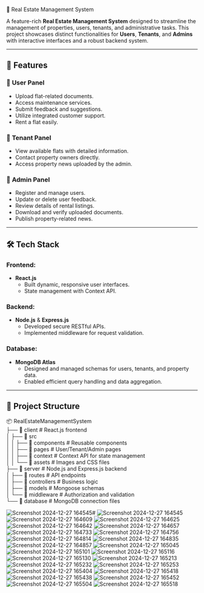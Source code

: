 🏡 Real Estate Management System  

A feature-rich **Real Estate Management System** designed to streamline the management of properties, users, tenants, and administrative tasks. This project showcases distinct functionalities for **Users**, **Tenants**, and **Admins** with interactive interfaces and a robust backend system.  

---

## 🚀 Features  

### 🔹 **User Panel**  
- Upload flat-related documents.  
- Access maintenance services.  
- Submit feedback and suggestions.  
- Utilize integrated customer support.  
- Rent a flat easily.  

### 🔹 **Tenant Panel**  
- View available flats with detailed information.  
- Contact property owners directly.  
- Access property news uploaded by the admin.  

### 🔹 **Admin Panel**  
- Register and manage users.  
- Update or delete user feedback.  
- Review details of rental listings.  
- Download and verify uploaded documents.  
- Publish property-related news.  

---

## 🛠️ Tech Stack  

### Frontend:  
- **React.js**  
  - Built dynamic, responsive user interfaces.  
  - State management with Context API.  

### Backend:  
- **Node.js** & **Express.js**  
  - Developed secure RESTful APIs.  
  - Implemented middleware for request validation.  

### Database:  
- **MongoDB Atlas**  
  - Designed and managed schemas for users, tenants, and property data.  
  - Enabled efficient query handling and data aggregation.  

---

## 📂 Project Structure  
📦 RealEstateManagementSystem  
├── 📂 client                # React.js frontend  
│   ├── 📂 src  
│   │   ├── 📂 components    # Reusable components  
│   │   ├── 📂 pages         # User/Tenant/Admin pages  
│   │   ├── 📂 context       # Context API for state management  
│   │   └── 📂 assets        # Images and CSS files  
├── 📂 server                # Node.js and Express.js backend  
│   ├── 📂 routes            # API endpoints  
│   ├── 📂 controllers       # Business logic  
│   ├── 📂 models            # Mongoose schemas  
│   └── 📂 middleware        # Authorization and validation  
└── 📂 database              # MongoDB connection files


![Screenshot 2024-12-27 164545](https://github.com/user-attachments/assets/14e42869-d7f5-4792-9034-2967954f2696)# 
![Screenshot 2024-12-27 164545](https://github.com/user-attachments/assets/f0e833e0-d881-46e9-b362-7bcc7688cbff)
![Screenshot 2024-12-27 164609](https://github.com/user-attachments/assets/f2a584e9-9c2c-4c6c-bab8-a9d1f8556cea)
![Screenshot 2024-12-27 164625](https://github.com/user-attachments/assets/df09b722-3d76-4a6f-ab87-76824dd3a4b9)
![Screenshot 2024-12-27 164642](https://github.com/user-attachments/assets/4ba9f627-354c-45c4-9ee9-7e580785c496)
![Screenshot 2024-12-27 164657](https://github.com/user-attachments/assets/3a1b1ab8-2e1c-4de3-9e50-c28670b3a05b)
![Screenshot 2024-12-27 164733](https://github.com/user-attachments/assets/befcdbbb-fb4c-40f5-bf5c-de73dec2909c)
![Screenshot 2024-12-27 164756](https://github.com/user-attachments/assets/f08ab0aa-d61b-4ea3-bf61-b3493fa73bb9)
![Screenshot 2024-12-27 164814](https://github.com/user-attachments/assets/65c272c0-4f4e-4e3a-ab98-5a96e3d4d642)
![Screenshot 2024-12-27 164835](https://github.com/user-attachments/assets/6c707eca-8647-48d8-a58e-9db02f0253d5)
![Screenshot 2024-12-27 164857](https://github.com/user-attachments/assets/9bb5e3e1-7364-4f1d-893b-cb9480f56d67)
![Screenshot 2024-12-27 165045](https://github.com/user-attachments/assets/1e29ea59-4561-4225-a0bc-219bee0b3c64)
![Screenshot 2024-12-27 165101](https://github.com/user-attachments/assets/7168c438-3bc8-4836-8cdb-a6a7489f5795)
![Screenshot 2024-12-27 165116](https://github.com/user-attachments/assets/daca602c-954b-4f9d-9811-1150b5a2a51d)
![Screenshot 2024-12-27 165130](https://github.com/user-attachments/assets/dc28d9ec-1297-464c-996d-295737f3671a)
![Screenshot 2024-12-27 165213](https://github.com/user-attachments/assets/f6ad7c06-c081-42fe-9e15-b49b6c82ba3a)
![Screenshot 2024-12-27 165232](https://github.com/user-attachments/assets/001870ca-53d9-4bdb-b3dd-d92270502003)
![Screenshot 2024-12-27 165253](https://github.com/user-attachments/assets/19edb69b-7cc1-4b6f-846c-051a66332994)
![Screenshot 2024-12-27 165404](https://github.com/user-attachments/assets/8752972d-634c-4778-9c17-95a446330e48)
![Screenshot 2024-12-27 165418](https://github.com/user-attachments/assets/1caa9e84-9ebd-4269-b1a1-260b347d95a9)
![Screenshot 2024-12-27 165438](https://github.com/user-attachments/assets/db9b63f0-bffd-4b87-9b10-cb8d179b11a0)
![Screenshot 2024-12-27 165452](https://github.com/user-attachments/assets/cfa78c6f-f16d-433c-9358-6c158ce61e50)
![Screenshot 2024-12-27 165504](https://github.com/user-attachments/assets/8fd2a78b-7e19-436f-8d33-ab87c70ff705)
![Screenshot 2024-12-27 165518](https://github.com/user-attachments/assets/abae96c7-c11d-4528-b0fc-647a5dff3390)
